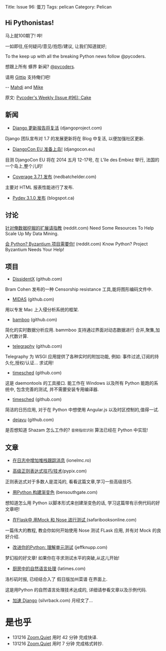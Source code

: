 Title: Issue 96: 蛋刀
Tags: pelican
Category: Pelican



## Hi Pythonistas!

马上就100期了! 哗!

一如即往,任何疑问/意见/抱怨/建议,
让我们知道就好;

 

To the  keep up with all the breaking Python news follow @pycoders. 
 
想跟上所有 蠎界 新闻?
 [@pycoders](http://twitter.com/pycoders).

请用
[Gittip](https://www.gittip.com/PycodersWeekly)
支持俺们吧!

--
[Mahdi](https://twitter.com/#!/myusuf3) and [Mike](https://twitter.com/#!/mgrouchy)

原文: [Pycoder's Weekly (Issue #96): Cake](http://eepurl.com/KD6rH)

## 新闻

- [Django 更新报告将复活](https://www.djangoproject.com/weblog/2013/dec/09/reviving-django-update-posts/) (djangoproject.com)

Django 团队宣布对 1.7 的发展更新将在 Blog 中复活,
以便加强社区更新.


- [DjangoCon EU 准备上岛!](http://2014.djangocon.eu/) (djangocon.eu)

目测 DjangoCon EU 将在 2014 五月 12-17号,
在 L'île des Embiez 举行, 法国的一个岛上,整个儿的!


- [Coverage 3.7.1 发布](http://nedbatchelder.com/blog/201312/coveragepy_371.html) (nedbatchelder.com)

主要对 HTML 报表性能进行了发布.


- [Pydev 3.1.0 发布](http://pydev.blogspot.ca/2013/12/pydev-310-released.html) (blogspot.ca)
 

## 讨论
[针对俺数据挖掘的扩展请指教](http://www.reddit.com/r/Python/comments/1slrzj/need_some_resources_to_help_scale_up_my_datamining/) (reddit.com)
Need Some Resources To Help Scale Up My Data Mining.
 

[会 Python? Byzantium 项目需要你!](http://www.reddit.com/r/Python/comments/1spfvg/know_python_project_byzantium_needs_your_help/) (reddit.com)
Know Python? Project Byzantium Needs Your Help!


## 项目

- [DissidentX](https://github.com/bramcohen/DissidentX) (github.com)

Bram Cohen 发布的一种 Censorship resistance 工具,能将图形编码文件中.

 

- [MIDAS](https://github.com/etsy/MIDAS) (github.com)

用以专发 Mac 上入侵分析系统的框架.


- [bamboo](https://github.com/SEL-Columbia/bamboo) (github.com)

简化的实时数据分析应用.
bammboo 支持通过界面对动态数据进行 合并,聚集,加入代数计算.

 

- [telegraphy](https://github.com/machinalis/telegraphy/) (github.com)

Telegraphy 
为 WSGI 应用提供了各种实时的附加功能,
例如: 事件过滤,订阅的持久化,授权/认证...
求试用!

- [timesched](https://github.com/mitsuhiko/timesched) (github.com)

这是 daemontools 的工具接口.
能工作在 Windows 以及所有 Python 能跑的系统中,
包含完善的测试, 并不需要安装专用编译器.

- [timesched](https://github.com/mitsuhiko/timesched) (github.com)

简洁的日历应用,
对于在 Python 中想使用 Angular.js 以及时区控制的,值得一试.

 

- [dejavu](https://github.com/worldveil/dejavu) (github.com)

是否想知道 Shazam 怎么工作的?
`音频指纹识别` 算法已经在 Python 中实现!



## 文章

- [在日志中增加堆栈跟踪消息](http://blog.ionelmc.ro/2013/12/10/adding-stacktraces-to-log-messages/) (ionelmc.ro)
 

- [高级正则表达式技巧/技术](http://pypix.com/tools-and-tips/advanced-regular-expression-tips-techniques/)(pypix.com)

正则表达式对于多数人是混沌的,
看看这篇文章,学习一些高级技巧.

- [用Python 构建渐变色](http://bensouthgate.com/p/12_3_13.php) (bensouthgate.com)

想知道怎么用 Python 以脚本形式来创建渐变色的话,
学习这篇带有示例代码的好文章吧!


- [在Flask中 用Mock 和 Nose 进行测试 ](http://blog.safaribooksonline.com/2013/12/05/flask-with-mock-and-nose/)(safaribooksonline.com)

一篇伟大的教程,
教会你如何开始使用 Nose 测试 FLask 应用,
并有对 Mock 的良好介绍.

 
 - [改进你的Python: 理解单元测试](http://jeffknupp.com/blog/2013/12/09/improve-your-python-understanding-unit-testing/) (jeffknupp.com)

梦幻般的好文章!
如果你在寻求测试水平的突破,从这儿开始!

- [厨房中的自然语言处理](http://datadesk.latimes.com/posts/2013/12/natural-language-processing-in-the-kitchen/) (latimes.com)

洛杉矶时报,
已经结合入了 假日版加州菜谱 在界面上.

这是用Python 的自然语言处理技术达成的,
详细请参看文章以及示例代码.


- [加速 Django](https://syerram.silvrback.com/make-django-fasssst)  (silvrback.com)
月经文了...


# 是也乎

- 131216 [Zoom.Quiet](http://zoomquiet.org/) 用时 42 分钟 完成快译.
- 131216 [Zoom.Quiet](http://zoomquiet.org/) 用时 7 分钟 完成格式转抄.
 